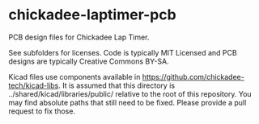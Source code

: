 # chickadee-laptimer-pcb
PCB design files for Chickadee Lap Timer.

See subfolders for licenses. Code is typically MIT Licensed and PCB designs are typically Creative Commons BY-SA.

Kicad files use components available in https://github.com/chickadee-tech/kicad-libs. It is assumed that this directory is ../shared/kicad/libraries/public/ relative to the root of this repository. You may find absolute paths that still need to be fixed. Please provide a pull request to fix those.
